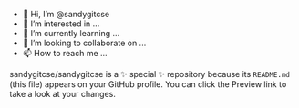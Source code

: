 - 👋 Hi, I’m @sandygitcse
- 👀 I’m interested in ...
- 🌱 I’m currently learning ...
- 💞️ I’m looking to collaborate on ...
- 📫 How to reach me ...

sandygitcse/sandygitcse is a ✨ special ✨ repository because its `README.md` (this file) appears on your GitHub profile.
You can click the Preview link to take a look at your changes.

